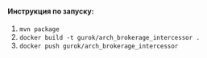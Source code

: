 

#### Инструкция по запуску:
1) `mvn package`
2) `docker build -t gurok/arch_brokerage_intercessor .`
3) `docker push gurok/arch_brokerage_intercessor`
